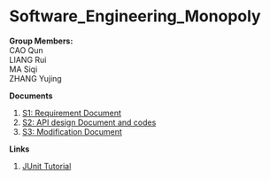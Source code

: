 # Software_Engineering_Monopoly
**Group Members:**  
CAO Qun  
LIANG Rui  
MA Siqi  
ZHANG Yujing  



**Documents**
1. [S1: Requirement Document](https://drive.google.com/file/d/1lPij4E8HEoqkj7d9N-kMYNSydsEHdqKA/view?usp=sharing)
2. [S2: API design Document and codes](https://drive.google.com/drive/folders/1U6J8npngO1CWVsuh5pCoGTqzj82vkt9A?usp=sharing)
3. [S3: Modification Document](https://docs.google.com/document/d/1bjNcE30JY6ryl5gkRud6SkqWgUZiokPC/edit?usp=sharing&ouid=101023974307160676277&rtpof=true&sd=true)


**Links**
1. [JUnit Tutorial](https://www.vogella.com/tutorials/JUnit/article.html)
